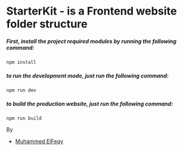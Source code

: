 # StarterKit - is a Frontend website folder structure

##### First, install the project required modules by running the following command:
```
npm install
```
##### to run the development mode, just run the following command:
```
npm run dev
```

##### to build the production website, just run the following command:
```
npm run build
```

By
- [Muhammed ElFeqy](https://feqy.dev)